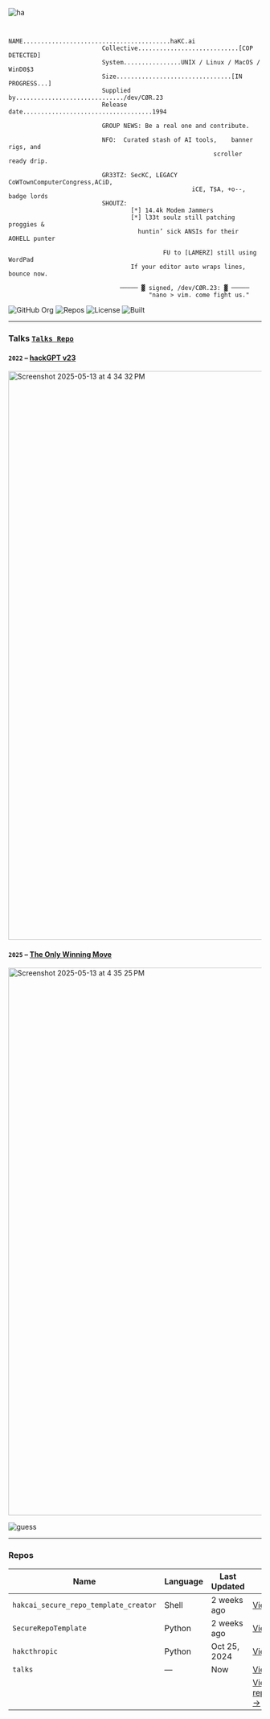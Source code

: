 
![ha](https://github.com/user-attachments/assets/222089c5-7113-41af-a87f-3a9f4f6b6b10)

```text

                          NAME.........................................haKC.ai  
                          Collective............................[COP DETECTED]
                          System................UNIX / Linux / MacOS / WinD0$3
                          Size................................[IN PROGRESS...]
                          Supplied by............................../dev/CØR.23  
                          Release date....................................1994  

                          GROUP NEWS: Be a real one and contribute.

                          NFO:  Curated stash of AI tools,    banner rigs, and  
                                                         scroller ready drip.   

                          GR33TZ: SecKC, LEGACY CoWTownComputerCongress,ACiD,
                                                   iCE, T$A, +o--, badge lords
                          SHOUTZ:
                                  [*] 14.4k Modem Jammers
                                  [*] l33t soulz still patching proggies & 
                                    huntin’ sick ANSIs for their AOHELL punter

                                           FU to [LAMERZ] still using WordPad
                                  If your editor auto wraps lines, bounce now.

                               ───── ▓ signed, /dev/CØR.23: ▓ ─────
                                       "nano > vim. come fight us."    
```


![GitHub Org](https://img.shields.io/badge/Org-haKC.ai-blueviolet)
![Repos](https://img.shields.io/badge/Public%20Repos-5-green)
![License](https://img.shields.io/badge/License-CreativeCommons-lightgrey)
![Built](https://img.shields.io/badge/Built%20With-Hacking%20Magic-black)

---

###  Talks [`Talks Repo`](https://github.com/haKC-ai/talks)

#### `2022` – [hackGPT v23](https://github.com/haKC-ai/talks/blob/main/2022-hackGPT/2023-hackGPTv23.pdf)
<img width="1130" alt="Screenshot 2025-05-13 at 4 34 32 PM" src="https://github.com/user-attachments/assets/edb7a8df-ea02-4e03-a013-0cee781af8c6" />

#### `2025` – [The Only Winning Move](https://github.com/haKC-ai/talks/blob/main/2025-TheOnlyWinningMove/2025-TheOnlyWinningMove.pdf)
<img width="1088" alt="Screenshot 2025-05-13 at 4 35 25 PM" src="https://github.com/user-attachments/assets/4df478d0-dc34-46f7-95ef-0ddaf220b9fc" />

![guess](https://github.com/user-attachments/assets/2e67c7b2-3f8a-4847-9c43-a40132d5f26b)

---

### Repos

| Name | Language | Last Updated | Link |
|------|----------|--------------|------|
| `hakcai_secure_repo_template_creator` | Shell | 2 weeks ago | [View Repo](https://github.com/haKC-ai/hakcai_secure_repo_template_creator) |
| `SecureRepoTemplate` | Python | 2 weeks ago | [View Repo](https://github.com/haKC-ai/SecureRepoTemplate) |
| `hakcthropic` | Python | Oct 25, 2024 | [View Repo](https://github.com/haKC-ai/hakcthropic) |
| `talks` | — | Now | [View Repo](https://github.com/haKC-ai/talks) |
| | | | [View all repositories →](https://github.com/haKC-ai?tab=repositories) |


